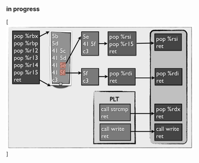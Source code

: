 
### in progress
[<img src="https://github.com/Bex32/Pwn-Notes/blob/main/src/ret2csu_gadgets.png">]
